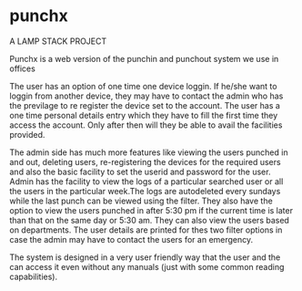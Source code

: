 # punchx

A LAMP STACK PROJECT


Punchx is a web version of the punchin and punchout system we use in offices

The user has an option of one time one device loggin. If he/she want to loggin from another device, they may have to contact the admin who has the previlage to re register the device set to the account.
The user has a one time personal details entry which they have to fill the first time they access the account. Only after then will they be able to avail the facilities provided.

The admin side has much more features like viewing the users punched in and out, deleting users, re-registering the devices for the required users and also the basic facility to set the userid and password for the user. Admin has the facility to view the logs of a particular searched user or all the users in the particular week.The logs are autodeleted every sundays while the last punch can be viewed using the filter. They also have the option to view the users punched in after 5:30 pm if the current time is later than that on the same day or 5:30 am. They can also view the users based on departments. The user details are printed for thes two filter options in case the admin may have to contact the users for an emergency.

The system is designed in a very  user friendly way that the user and the can access it even without any manuals (just with some common reading capabilities).
